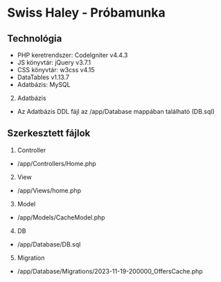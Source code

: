 # Swiss Haley - Próbamunka

## Technológia
- PHP keretrendszer: CodeIgniter v4.4.3
- JS könyvtár: jQuery v3.7.1
- CSS könyvtár: w3css v4.15
- DataTables v1.13.7
- Adatbázis: MySQL

2) Adatbázis
- Az Adatbázis DDL fájl az /app/Database mappában található (DB.sql)

## Szerkesztett fájlok
1) Controller
- /app/Controllers/Home.php

2) View
- /app/Views/home.php

3) Model
- /app/Models/CacheModel.php

4) DB
- /app/Database/DB.sql

5) Migration
- /app/Database/Migrations/2023-11-19-200000_OffersCache.php